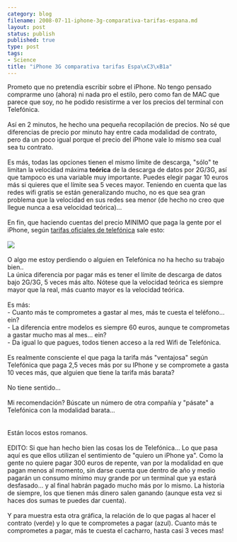 ```yaml
--- 
category: blog
filename: 2008-07-11-iphone-3g-comparativa-tarifas-espana.md
layout: post
status: publish
published: true
type: post
tags: 
- Science
title: "iPhone 3G comparativa tarifas Espa\xC3\xB1a"
---
```

Prometo que no pretendía escribir sobre el iPhone. No tengo pensado comprarme uno (ahora) ni nada pro el estilo, pero como fan de MAC que parece que soy, no he podido resistirme a ver los precios del terminal con Telefónica.<br /><br />Así en 2 minutos, he hecho una pequeña recopilación de precios. No sé que diferencias de precio por minuto hay entre cada modalidad de contrato, pero da un poco igual porque el precio del iPhone vale lo mismo sea cual sea tu contrato.<br /><br />Es más, todas las opciones tienen el mismo límite de descarga, "sólo" te limitan la velocidad máxima <span style="font-weight:bold;">teórica</span> de la descarga de datos por 2G/3G, así que tampoco es una variable muy importante. Puedes elegir pagar 10 euros más si quieres que el límite sea 5 veces mayor. Teniendo en cuenta que las redes wifi gratis se están generalizando mucho, no es que sea gran problema que la velocidad en sus redes sea menor (de hecho no creo que llegue nunca a esa velocidad teórica)...<br /><br />En fin, que haciendo cuentas del precio MINIMO que paga la gente por el iPhone, según <a href="http://www.iphone.movistar.es/pdf/ven_a_movistar.pdf">tarifas oficiales de telefónica</a>  sale esto:<br /><br /><a href="/media/iphone-comparativa-tarifas.jpg"><img src="/media/iphone-comparativa-tarifas.jpg" border="0" /></a><br /><br />O algo me estoy perdiendo o alguien en Telefónica no ha hecho su trabajo bien..<br />La única diferencia por pagar más es tener el límite de descarga de datos bajo 2G/3G, 5 veces más alto. Nótese que la velocidad teórica es siempre mayor que la real, más cuanto mayor es la velocidad teórica.<br /><br />Es más: <br />- Cuanto más te comprometes a gastar al mes, más te cuesta el teléfono... ein?<br />- La diferencia entre modelos es siempre 60 euros, aunque te comprometas a gastar mucho mas al mes... ein?<br />- Da igual lo que pagues, todos tienen acceso a la red Wifi de Telefónica.<br /><br />Es realmente consciente el que paga la tarifa más "ventajosa" según Telefónica que paga 2,5 veces más por su IPhone y se compromete a gasta 10 veces más, que alguien que tiene la tarifa más barata?<br /><br />No tiene sentido...<br /><br />Mi recomendación? Búscate un número de otra compañía y "pásate" a Telefónica con la modalidad barata... <br /><br /><br />Están locos estos romanos.<br /><br />EDITO: Si que han hecho bien las cosas los de Telefónica... Lo que pasa aquí es que ellos utilizan el sentimiento de "quiero un iPhone ya". Como la gente no quiere pagar 300 euros de repente, van por la modalidad en que pagan menos al momento, sin darse cuenta que dentro de año y medio pagarán un consumo mínimo muy grande por un terminal que ya estará desfasado... y al final habrán pagado mucho más por lo mismo. La historia de siempre, los que tienen más dinero salen ganando (aunque esta vez si haces dos sumas te puedes dar cuenta).<br /><br />Y para muestra esta otra gráfica, la relación de lo que pagas al hacer el contrato (verde) y lo que te comprometes a pagar (azul). Cuanto más te comprometes a pagar, más te cuesta el cacharro, hasta casi 3 veces mas!<br />
